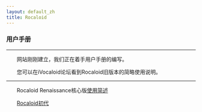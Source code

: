 ```yaml
---
layout: default_zh
title: Rocaloid
---
```


### 用户手册

---

&emsp;&emsp;网站刚刚建立，我们正在着手用户手册的编写。

&emsp;&emsp;您可以在iVocaloid论坛看到Rocaloid旧版本的简略使用说明。

---

&emsp;&emsp;Rocaloid Renaissance核心版[使用简述](http://bbs.ivocaloid.com/thread-115564-1-1.html)

&emsp;&emsp;[Rocaloid初代](http://bbs.ivocaloid.com/thread-109562-1-1.html)
